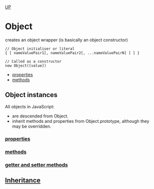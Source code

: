 [UP](./index.md)

# Object
creates an object wrapper (is basically an object constructor)

	// Object initialiser or literal
	{ [ nameValuePair1[, nameValuePair2[, ...nameValuePairN] ] ] }

	// Called as a constructor
	new Object([value])

- [properties](./const-props.md)
- [methods](./const-method.md)

## Object instances
All objects in JavaScript:
- are descended from Object.
- inherit methods and properties from Object.prototype, although they may be overridden.  

### [properties](./inst-props.md)

### [methods](./inst-meth.md)

### [getter and setter methods](./getset.md)

## [Inheritance](./pinherit.md)